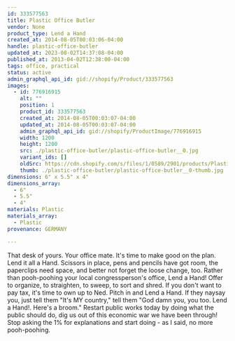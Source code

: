 ```yaml
---
id: 333577563
title: Plastic Office Butler
vendor: None
product_type: Lend a Hand
created_at: 2014-08-05T00:03:06-04:00
handle: plastic-office-butler
updated_at: 2023-08-02T14:37:08-04:00
published_at: 2013-04-02T12:38:00-04:00
tags: office, practical
status: active
admin_graphql_api_id: gid://shopify/Product/333577563
images:
  - id: 776916915
    alt: ""
    position: 1
    product_id: 333577563
    created_at: 2014-08-05T00:03:07-04:00
    updated_at: 2014-08-05T00:03:07-04:00
    admin_graphql_api_id: gid://shopify/ProductImage/776916915
    width: 1200
    height: 1200
    src: ./plastic-office-butler/plastic-office-butler__0.jpg
    variant_ids: []
    oldSrc: https://cdn.shopify.com/s/files/1/0589/2901/products/Plastic-Office-Butler.jpeg?v=1407211387
    thumb: ./plastic-office-butler/plastic-office-butler__0-thumb.jpg
dimensions: 6" x 5.5" x 4"
dimensions_array:
  - 6"
  - 5.5"
  - 4"
materials: Plastic
materials_array:
  - Plastic
provenance: GERMANY

---
```


That desk of yours. Your office mate. It's time to make good on the plan. Lend it all a Hand. Scissors in place, pens and pencils have got room, the paperclips need space, and better not forget the loose change, too. Rather than pooh-poohing your local congressperson's office, Lend a Hand! Offer to organize, to straighten, to sweep, to sort and shred. If you don't want to pay tax, it's time to own up to Ned. Pitch in and Lend a Hand. If they naysay you, just tell them "It's MY country," tell them "God damn you, you too. Lend a Hand!. Here's a broom." Restart public works today by doing what the public should do, dig us out of this economic war we have been through! Stop asking the 1% for explanations and start doing - as I said, no more pooh-poohing.